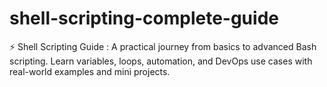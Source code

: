 # shell-scripting-complete-guide
⚡ Shell Scripting Guide : A practical journey from basics to advanced Bash scripting. Learn variables, loops, automation, and DevOps use cases with real-world examples and mini projects.
